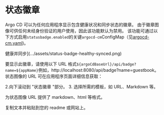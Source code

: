 <!-- TRANSLATED by md-translate -->
<!-- TRANSLATED by md-translate -->

# 状态徽章

Argo CD 可以为任何应用程序显示包含健康状况和同步状态的徽章。 由于徽章图像可供任何未经身份验证的用户使用，因此该功能默认为禁用。 该功能可通过以下方式启用`statusbadge.enabled`的关键`argocd-cm`ConfigMap（见[argocd-cm.yaml](../operator-manual/argocd-cm.yaml))。

健康并同步](.../assets/status-badge-healthy-synced.png)

要显示此徽章，请使用以下 URL 格式`${argoCdBaseUrl}/api/badge?name=${appName}`例如，http://localhost:8080/api/badge?name=guestbook。状态图像的 URL 可在应用程序页面详细信息获取：

2.向下滚动到 "状态徽章 "部分。 3. 选择所需的模板，如 URL、Markdown 等。

为状态图像 URL 提供了 markdown、html 等格式。

复制文本并粘贴到您的 readme 或网站上。